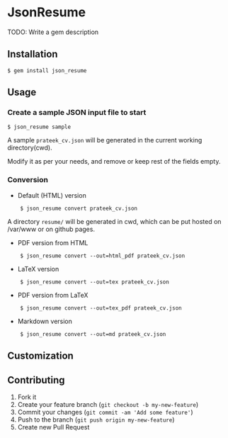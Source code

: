 # JsonResume

TODO: Write a gem description

## Installation

    $ gem install json_resume

## Usage

### Create a sample JSON input file to start

    $ json_resume sample
    
A sample `prateek_cv.json` will be generated in the current working directory(cwd).
    
Modify it as per your needs, and remove or keep rest of the fields empty.
    
### Conversion

* Default (HTML) version

```
    $ json_resume convert prateek_cv.json
```

A directory `resume/` will be generated in cwd, which can be put hosted on /var/www or on github pages.

* PDF version from HTML

```
    $ json_resume convert --out=html_pdf prateek_cv.json
```

* LaTeX version

```
    $ json_resume convert --out=tex prateek_cv.json
```

* PDF version from LaTeX

```
    $ json_resume convert --out=tex_pdf prateek_cv.json
```

* Markdown version

```
    $ json_resume convert --out=md prateek_cv.json
```

## Customization

## Contributing

1. Fork it
2. Create your feature branch (`git checkout -b my-new-feature`)
3. Commit your changes (`git commit -am 'Add some feature'`)
4. Push to the branch (`git push origin my-new-feature`)
5. Create new Pull Request
